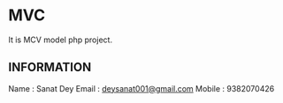 # MVC
It is MCV model php project.

## INFORMATION

Name   : Sanat Dey
Email  : deysanat001@gmail.com
Mobile : 9382070426



